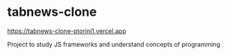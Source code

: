 # tabnews-clone
https://tabnews-clone-ptorini1.vercel.app

Project to study JS frameworks and understand concepts of programming
